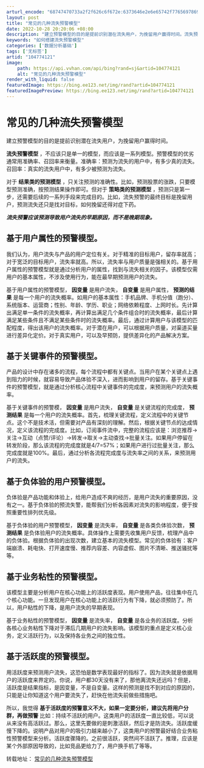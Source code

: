 ```yaml
---
arturl_encode: "68747470733a2f2f626c6f672e:6373646e2e6e65742f77656978696e5f34313838323839302f:61727469636c652f64657461696c732f313034373734313231"
layout: post
title: "常见的几种流失预警模型"
date: 2022-10-28 20:20:06 +08:00
description: "建立预警模型的目的是提前识别潜在流失用户，为挽留用户赢得时间。流失预警模型，不应该只是单一的模型，而"
keywords: "如何搭建流失预警模型"
categories: ['数据分析基础']
tags: ['无标签']
artid: "104774121"
image:
    path: https://api.vvhan.com/api/bing?rand=sj&artid=104774121
    alt: "常见的几种流失预警模型"
render_with_liquid: false
featuredImage: https://bing.ee123.net/img/rand?artid=104774121
featuredImagePreview: https://bing.ee123.net/img/rand?artid=104774121
---
```


# 常见的几种流失预警模型

建立预警模型的目的是提前识别潜在流失用户，为挽留用户赢得时间。
  
**流失预警模型**
，不应该只是单一的模型，而应该是一系列模型。预警模型的优劣通常用准确率、召回率来衡量。准确率：预测为流失的用户中，有多少真的流失。召回率：真实的流失用户中，有多少被预测为流失。
  
对于
**结果类的预测模型**
，只关注预测的准确性。比如，预测股票的涨跌，只要模型预测准确，按预测结果操作即可。但对于
**策略类的预测模型**
，预测只是第一步，还需要后续的一系列手段来完成目的。比如，流失预警的最终目标是挽留用户，预测流失还只是找对目标，如何挽留还得对症下药。
  
***流失预警应该预测导致用户流失的早期原因，而不是晚期现象。***

## 基于用户属性的预警模型。

我们认为，用户流失与产品的用户定位有关。对于精准的目标用户，留存率就高；对于宽泛的目标用户，流失率就高。所以，流失率与用户质量是强相关的。基于用户属性的预警模型就是通过分析用户的属性，找到与流失相关的因子。该模型仅需用户的基本属性，不涉及使用行为，能在最早期预测用户的流失。
  
基于用户属性的预警模型，
**因变量**
是用户流失，
**自变量**
是用户属性，
**预测的结果**
是每一个用户的流失概率。如用户的基本属性：手机品牌、手机分值（跑分）、系统版本、运营商；性别、年龄、学历、职业；网络依赖程度、上网时长。先计算出满足单一条件的流失概率，再计算出满足几个条件组合时的流失概率，最后计算满足某些条件且不满足某些条件时的流失概率。最后，通过计算用户与该模型的匹配程度，得出该用户的流失概率。对于潜在用户，可以根据用户质量，对渠道买量进行差异化定价。对于真实用户，可以及早预防，提供差异化的产品解决方案。

## 基于关键事件的预警模型。

产品的设计中存在诸多的流程，每个流程中都有关键点。当用户在某个关键点上遇到阻力的时候，就容易导致产品体验不深入，进而影响到用户的留存。基于关键事件的预警模型，就是通过分析核心流程中关键事件的完成度，来预测用户的流失概率。
  
基于关键事件的预警模，
**因变量**
是用户流失，
**自变量**
是关键流程的完成度，
**预测结果**
是每一个用户的流失概率。首先，梳理关键流程，定义流程中的关键节点。这个不是技术活，但需要对产品有深刻的理解。然后，根据关键节点的达成情况，定义该流程的完成度。比如，订阅事件流中，完整的流程应该是：浏览推荐→关注→互动（点赞/评论）→转发→取关→主动查找→批量关注。如果用户停留在转发阶段，那么该流程的完成度就是4/7=57%；如果用户进行过批量关注，那么完成度就是100%。最后，通过分析各流程完成度与流失率之间的关系，来预测用户的流失。

## 基于负体验的用户预警模型。

负体验是产品功能和体验上，给用户造成不爽的经历，是用户流失的重要原因，没有之一。基于负体验的预流失警，能帮我们分析各因素对流失的影响程度，便于按照重要性排列优先级。
  
基于负体验的用户预警模型，
**因变量**
是流失率，
**自变量**
是各类负体验次数，
**预测结果**
是负体验用户的流失概率。具体操作上需要先收集用户反馈，梳理产品中的负体验。根据负体验的出现次数，建立基本的流失模型。常见的负体验有：客户端崩溃、耗电快、打开速度慢、推荐内容差、内容虚假、图片不清晰、推送骚扰等等。

## 基于业务粘性的预警模型。

该模型主要是分析用户在核心功能上的活跃度表现。用户使用产品，往往集中在几个核心功能。一旦发现用户在核心功能上的活跃行为有下降，就必须预防了。所以，用户粘性的下降，是用户流失的早期表现。
  
基于业务粘性的预警模型，
**因变量**
是流失率，
**自变量**
是各业务的活跃度。分析各核心业务粘性下降对于滞后几期用户的流失影响。该模型的重点是定义核心业务，定义活跃行为，以及保持各业务之间的独立性。

## 基于活跃度的预警模型。

用活跃度来预测用户流失，这恐怕是数学表现最好的指标了。因为流失就是依据用户的活跃度来界定的。你说，用户都30天没有来了，那他离流失还远吗？但是，活跃度是结果指标，是因变量，不是自变量。这样的预测是找不到对应的原因的，只能是让你知道这个用户要流失了，赶快在他流失前做些措施吧。
  
所以，我觉得
**基于活跃度的预警意义不大，如果一定要分析，建议先将用户分群，再做预警**
比如：持续不活跃的用户。这类用户的活跃度一直比较低，可以说从来没有高活跃过。那么，这里先要做的是刺激活跃，然后才是防流失。活跃度缓慢下降的。说明产品对用户的吸引力越来越小了，这类用户的预警最好结合业务粘性预警模型来分析。活跃度骤降的。之前很活跃，突然间不活跃了。推理，应该是某个外部原因导致的，比如竞品更给力了，用户换手机了等等。

转载地址：
[常见的几种流失预警模型](https://zhuanlan.zhihu.com/p/40131248)